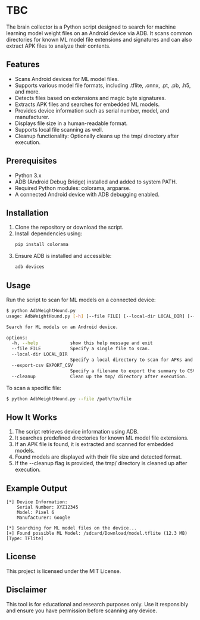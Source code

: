 # TBC

The brain collector is a Python script designed to search for machine learning model weight files on an Android device via ADB. It scans common directories for known ML model file extensions and signatures and can also extract APK files to analyze their contents.

## Features
- Scans Android devices for ML model files.
- Supports various model file formats, including .tflite, .onnx, .pt, .pb, .h5, and more.
- Detects files based on extensions and magic byte signatures.
- Extracts APK files and searches for embedded ML models.
- Provides device information such as serial number, model, and manufacturer.
- Displays file size in a human-readable format.
- Supports local file scanning as well.
- Cleanup functionality: Optionally cleans up the tmp/ directory after execution.

## Prerequisites
- Python 3.x
- ADB (Android Debug Bridge) installed and added to system PATH.
- Required Python modules: colorama, argparse.
- A connected Android device with ADB debugging enabled.

## Installation
1. Clone the repository or download the script.
2. Install dependencies using:
   ```bash
   pip install colorama
   ```
3. Ensure ADB is installed and accessible:
   ```bash
   adb devices
   ```

## Usage
Run the script to scan for ML models on a connected device:
```bash
$ python AdbWeightHound.py
usage: AdbWeightHound.py [-h] [--file FILE] [--local-dir LOCAL_DIR] [--export-csv EXPORT_CSV] [--cleanup]

Search for ML models on an Android device.

options:
  -h, --help            show this help message and exit
  --file FILE           Specify a single file to scan.
  --local-dir LOCAL_DIR
                        Specify a local directory to scan for APKs and ML models.
  --export-csv EXPORT_CSV
                        Specify a filename to export the summary to CSV.
  --cleanup             Clean up the tmp/ directory after execution.

```

To scan a specific file:
```bash
$ python AdbWeightHound.py --file /path/to/file
```

## How It Works
1. The script retrieves device information using ADB.
2. It searches predefined directories for known ML model file extensions.
3. If an APK file is found, it is extracted and scanned for embedded models.
4. Found models are displayed with their file size and detected format.
5. If the --cleanup flag is provided, the tmp/ directory is cleaned up after execution.

## Example Output
```
[*] Device Information:
    Serial Number: XYZ12345
    Model: Pixel 6
    Manufacturer: Google

[*] Searching for ML model files on the device...
[+] Found possible ML Model: /sdcard/Download/model.tflite (12.3 MB) [Type: TFlite]
```

## License
This project is licensed under the MIT License.

## Disclaimer
This tool is for educational and research purposes only. Use it responsibly and ensure you have permission before scanning any device.
